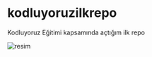 # kodluyoruzilkrepo
Kodluyoruz Eğitimi kapsamında açtığım ilk repo

![resim](https://url/to/markdown.png)